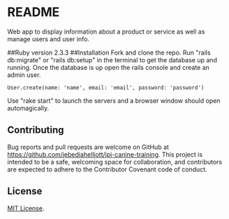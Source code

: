 # README

Web app to display information about a product or service as well as manage users and user info.

##Ruby version
  2.3.3
##Installation
Fork and clone the repo. Run "rails db:migrate" or "rails db:setup" in the terminal to get the database up and running. Once the database is up open the rails console and create an admin user.
```
User.create(name: 'name', email: 'email', password: 'password')
```
Use "rake start" to launch the servers and a browser window should open automagically.

## Contributing
Bug reports and pull requests are welcome on GitHub at https://github.com/jebediahelliott/jpj-canine-training. This project is intended to be a safe, welcoming space for collaboration, and contributors are expected to adhere to the Contributor Covenant code of conduct.

## License
[MIT License](https://opensource.org/licenses/MIT).
